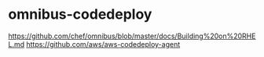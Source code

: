 # omnibus-codedeploy
https://github.com/chef/omnibus/blob/master/docs/Building%20on%20RHEL.md
https://github.com/aws/aws-codedeploy-agent
